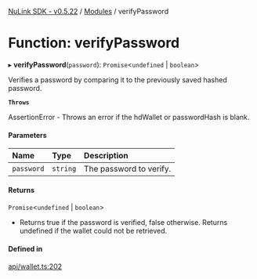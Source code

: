 [NuLink SDK - v0.5.22](../README.md) / [Modules](../modules.md) / verifyPassword

# Function: verifyPassword

▸ **verifyPassword**(`password`): `Promise`<`undefined` \| `boolean`\>

Verifies a password by comparing it to the previously saved hashed password.

**`Throws`**

AssertionError - Throws an error if the hdWallet or passwordHash is blank.

#### Parameters

| Name | Type | Description |
| :------ | :------ | :------ |
| `password` | `string` | The password to verify. |

#### Returns

`Promise`<`undefined` \| `boolean`\>

- Returns true if the password is verified, false otherwise. Returns undefined if the wallet could not be retrieved.

#### Defined in

[api/wallet.ts:202](https://github.com/NuLink-network/nulink-sdk/blob/d9e8f81/src/api/wallet.ts#L202)

